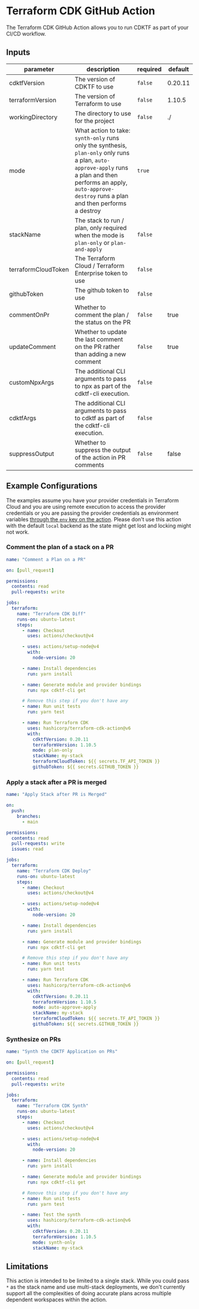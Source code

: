 # Terraform CDK GitHub Action

The Terraform CDK GitHub Action allows you to run CDKTF as part of your CI/CD workflow.

<!-- action-docs-inputs -->
## Inputs

| parameter | description | required | default |
| --- | --- | --- | --- |
| cdktfVersion | The version of CDKTF to use | `false` | 0.20.11 |
| terraformVersion | The version of Terraform to use | `false` | 1.10.5 |
| workingDirectory | The directory to use for the project | `false` | ./ |
| mode | What action to take: `synth-only` runs only the synthesis, `plan-only` only runs a plan, `auto-approve-apply` runs a plan and then performs an apply, `auto-approve-destroy` runs a plan and then performs a destroy | `true` |  |
| stackName | The stack to run / plan, only required when the mode is `plan-only` or `plan-and-apply` | `false` |  |
| terraformCloudToken | The Terraform Cloud / Terraform Enterprise token to use | `false` |  |
| githubToken | The github token to use | `false` |  |
| commentOnPr | Whether to comment the plan / the status on the PR | `false` | true |
| updateComment | Whether to update the last comment on the PR rather than adding a new comment | `false` | true |
| customNpxArgs | The additional CLI arguments to pass to npx as part of the cdktf-cli execution. | `false` |  |
| cdktfArgs | The additional CLI arguments to pass to cdktf as part of the cdktf-cli execution. | `false` |  |
| suppressOutput | Whether to suppress the output of the action in PR comments | `false` | false |
<!-- action-docs-inputs -->

## Example Configurations

The examples assume you have your provider credentials in Terraform Cloud and you are using remote execution to access the provider credentials or you are passing the provider credentials as environment variables [through the `env` key on the action](https://github.com/Azure/actions-workflow-samples/blob/master/assets/create-secrets-for-GitHub-workflows.md#consume-secrets-in-your-workflow). Please don't use this action with the default `local` backend as the state might get lost and locking might not work.

### Comment the plan of a stack on a PR

```yml
name: "Comment a Plan on a PR"

on: [pull_request]

permissions:
  contents: read
  pull-requests: write

jobs:
  terraform:
    name: "Terraform CDK Diff"
    runs-on: ubuntu-latest
    steps:
      - name: Checkout
        uses: actions/checkout@v4

      - uses: actions/setup-node@v4
        with:
          node-version: 20

      - name: Install dependencies
        run: yarn install

      - name: Generate module and provider bindings
        run: npx cdktf-cli get

      # Remove this step if you don't have any
      - name: Run unit tests
        run: yarn test

      - name: Run Terraform CDK
        uses: hashicorp/terraform-cdk-action@v6
        with:
          cdktfVersion: 0.20.11
          terraformVersion: 1.10.5
          mode: plan-only
          stackName: my-stack
          terraformCloudToken: ${{ secrets.TF_API_TOKEN }}
          githubToken: ${{ secrets.GITHUB_TOKEN }}
```

### Apply a stack after a PR is merged

```yml
name: "Apply Stack after PR is Merged"

on:
  push:
    branches:
      - main

permissions:
  contents: read
  pull-requests: write
  issues: read

jobs:
  terraform:
    name: "Terraform CDK Deploy"
    runs-on: ubuntu-latest
    steps:
      - name: Checkout
        uses: actions/checkout@v4

      - uses: actions/setup-node@v4
        with:
          node-version: 20

      - name: Install dependencies
        run: yarn install

      - name: Generate module and provider bindings
        run: npx cdktf-cli get

      # Remove this step if you don't have any
      - name: Run unit tests
        run: yarn test

      - name: Run Terraform CDK
        uses: hashicorp/terraform-cdk-action@v6
        with:
          cdktfVersion: 0.20.11
          terraformVersion: 1.10.5
          mode: auto-approve-apply
          stackName: my-stack
          terraformCloudToken: ${{ secrets.TF_API_TOKEN }}
          githubToken: ${{ secrets.GITHUB_TOKEN }}
```

### Synthesize on PRs

```yml
name: "Synth the CDKTF Application on PRs"

on: [pull_request]

permissions:
  contents: read
  pull-requests: write

jobs:
  terraform:
    name: "Terraform CDK Synth"
    runs-on: ubuntu-latest
    steps:
      - name: Checkout
        uses: actions/checkout@v4

      - uses: actions/setup-node@v4
        with:
          node-version: 20

      - name: Install dependencies
        run: yarn install

      - name: Generate module and provider bindings
        run: npx cdktf-cli get

      # Remove this step if you don't have any
      - name: Run unit tests
        run: yarn test

      - name: Test the synth
        uses: hashicorp/terraform-cdk-action@v6
        with:
          cdktfVersion: 0.20.11
          terraformVersion: 1.10.5
          mode: synth-only
          stackName: my-stack
```

## Limitations

This action is intended to be limited to a single stack. While you could pass `*` as the stack name and use multi-stack deployments, we don't currently support all the complexities of doing accurate plans across multiple dependent workspaces within the action.
